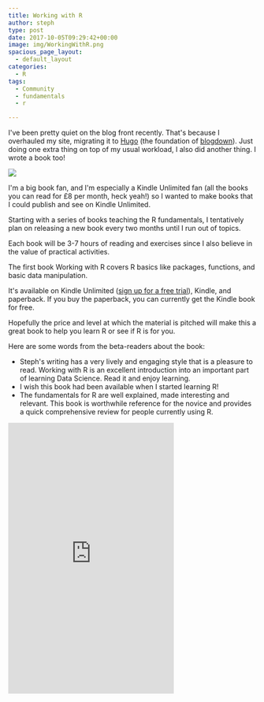 ```yaml
---
title: Working with R
author: steph
type: post
date: 2017-10-05T09:29:42+00:00
image: img/WorkingWithR.png
spacious_page_layout:
  - default_layout
categories:
  - R
tags:
  - Community
  - fundamentals
  - r

---
```




I've been pretty quiet on the blog front recently. That's because I overhauled my site, migrating it to [Hugo](//gohugo.io) (the foundation of [blogdown](https://bookdown.org/yihui/blogdown/)). Just doing one extra thing on top of my usual workload, I also did another thing. I wrote a book too!

![](https://media.giphy.com/media/OnQqgkPWJ17DG/giphy.gif)

I'm a big book fan, and I'm especially a Kindle Unlimited fan (all the books you can read for £8 per month, heck yeah!) so I wanted to make books that I could publish and see on Kindle Unlimited.

Starting with a series of books teaching the R fundamentals, I tentatively plan on releasing a new book every two months until I run out of topics.

Each book will be 3-7 hours of reading and exercises since I also believe in the value of practical activities.

The first book Working with R covers R basics like packages, functions, and basic data manipulation.


It's available on Kindle Unlimited ([sign up for a free trial](http://geni.us/kultd)), Kindle, and paperback. If you buy the paperback, you can currently get the Kindle book for free.

Hopefully the price and level at which the material is pitched will make this a great book to help you learn R or see if R is for you.

Here are some words from the beta-readers about the book:

- Steph's writing has a very lively and engaging style that is a pleasure to read. Working with R is an excellent introduction into an important part of learning Data Science. Read it and enjoy learning.
- I wish this book had been available when I started learning R!
- The fundamentals for R are well explained, made interesting and relevant. This book is worthwhile reference for the novice and provides a quick comprehensive  review for people currently using R. 

<iframe type="text/html" width="336" height="550" frameborder="0" allowfullscreen style="max-width:100%" src="https://read.amazon.co.uk/kp/card?asin=B075C8QMT1&preview=inline&linkCode=kpe&ref_=cm_sw_r_kb_dp_G6C1zbF6GWKSS&tag=itsalockecom-21" ></iframe>
